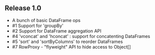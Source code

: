 ## Release 1.0

* A bunch of basic DataFrame ops
* #1 Support for 'groupBy'
* #2 Support for DataFrame aggregation API
* #4 'vconcat' and 'hconcat' : support for concatenting DataFrames
* #5 'sort' and 'sortByColumns' to reorder DataFrames
* #7 RowProxy - "flyweight" API to hide access to Object[]

